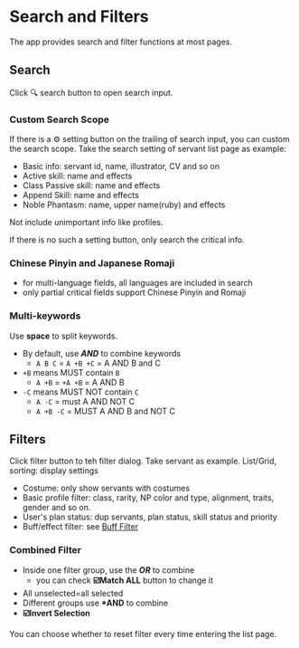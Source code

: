 # Search and Filters

The app provides search and filter functions at most pages.

## Search

Click :mag: search button to open search input.

### Custom Search Scope

If there is a :gear: setting button on the trailing of search input, you can custom the search scope.
Take the search setting of servant list page as example:

- Basic info: servant id, name, illustrator, CV and so on
- Active skill: name and effects
- Class Passive skill: name and effects
- Append Skill: name and effects
- Noble Phantasm: name, upper name(ruby) and effects

Not include unimportant info like profiles.

If there is no such a setting button, only search the critical info.

### Chinese Pinyin and Japanese Romaji

- for multi-language fields, all languages are included in search
- only partial critical fields support Chinese Pinyin and Romaji

### Multi-keywords

Use **space** to split keywords.

- By default, use **_AND_** to combine keywords
  - `A B C` = `A +B +C` = A AND B and C
- `+B` means MUST contain `B`
  - `A +B` = `+A +B` = A AND B
- `-C` means MUST NOT contain `C`
  - `A -C` = must A AND NOT C
  - `A +B -C` = MUST A AND B and NOT C

## Filters

Click filter button to teh filter dialog. Take servant as example.
List/Grid, sorting: display settings

- Costume: only show servants with costumes
- Basic profile filter: class, rarity, NP color and type, alignment, traits, gender and so on.
- User's plan status: dup servants, plan status, skill status and priority
- Buff/effect filter: see [Buff Filter](./buff_filter.md)

### Combined Filter

- Inside one filter group, use the **_OR_** to combine
  - you can check **:ballot_box_with_check:Match ALL** button to change it
- All unselected=all selected
- Different groups use **\*AND** to combine
- **:ballot_box_with_check:Invert Selection**

You can choose whether to reset filter every time entering the list page.

